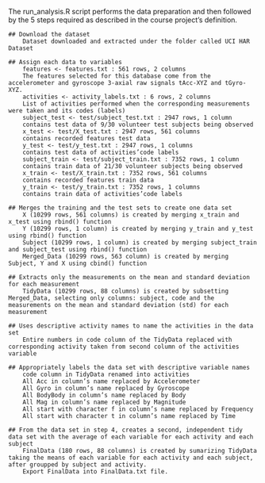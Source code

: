 The run_analysis.R script performs the data preparation and then followed by the 5 steps required as described in the course project’s definition.

    ## Download the dataset
        Dataset downloaded and extracted under the folder called UCI HAR Dataset

    ## Assign each data to variables
        features <- features.txt : 561 rows, 2 columns
        The features selected for this database come from the accelerometer and gyroscope 3-axial raw signals tAcc-XYZ and tGyro-XYZ.
        activities <- activity_labels.txt : 6 rows, 2 columns
        List of activities performed when the corresponding measurements were taken and its codes (labels)
        subject_test <- test/subject_test.txt : 2947 rows, 1 column
        contains test data of 9/30 volunteer test subjects being observed
        x_test <- test/X_test.txt : 2947 rows, 561 columns
        contains recorded features test data
        y_test <- test/y_test.txt : 2947 rows, 1 columns
        contains test data of activities’code labels
        subject_train <- test/subject_train.txt : 7352 rows, 1 column
        contains train data of 21/30 volunteer subjects being observed
        x_train <- test/X_train.txt : 7352 rows, 561 columns
        contains recorded features train data
        y_train <- test/y_train.txt : 7352 rows, 1 columns
        contains train data of activities’code labels

    ## Merges the training and the test sets to create one data set
        X (10299 rows, 561 columns) is created by merging x_train and x_test using rbind() function
        Y (10299 rows, 1 column) is created by merging y_train and y_test using rbind() function
        Subject (10299 rows, 1 column) is created by merging subject_train and subject_test using rbind() function
        Merged_Data (10299 rows, 563 column) is created by merging Subject, Y and X using cbind() function

    ## Extracts only the measurements on the mean and standard deviation for each measurement
        TidyData (10299 rows, 88 columns) is created by subsetting Merged_Data, selecting only columns: subject, code and the measurements on the mean and standard deviation (std) for each measurement

    ## Uses descriptive activity names to name the activities in the data set
        Entire numbers in code column of the TidyData replaced with corresponding activity taken from second column of the activities variable

    ## Appropriately labels the data set with descriptive variable names
        code column in TidyData renamed into activities
        All Acc in column’s name replaced by Accelerometer
        All Gyro in column’s name replaced by Gyroscope
        All BodyBody in column’s name replaced by Body
        All Mag in column’s name replaced by Magnitude
        All start with character f in column’s name replaced by Frequency
        All start with character t in column’s name replaced by Time

    ## From the data set in step 4, creates a second, independent tidy data set with the average of each variable for each activity and each subject
        FinalData (180 rows, 88 columns) is created by sumarizing TidyData taking the means of each variable for each activity and each subject, after groupped by subject and activity.
        Export FinalData into FinalData.txt file.
